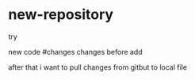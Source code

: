 # new-repository
try

new code
#changes
changes before add

after that i want to pull changes from gitbut to local file
